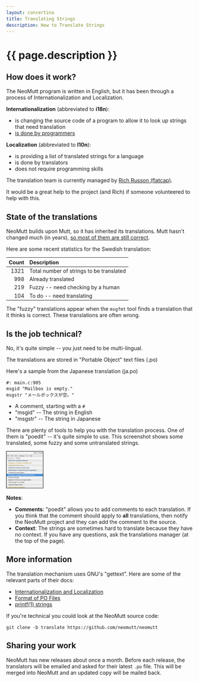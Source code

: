 ```yaml
---
layout: concertina
title: Translating Strings
description: How to Translate Strings
---
```


# {{ page.description }}

## How does it work?

The NeoMutt program is written in English, but it has been through a process of
Internationalization and Localization.

**Internationalization** (abbreviated to **i18n**):

- is changing the source code of a program to allow it to look up strings that
  need translation
- [is done by programmers](/dev/translate-code)

**Localization** (abbreviated to **l10n**):

- is providing a list of translated strings for a language
- is done by translators
- does not require programming skills

The translation team is currently managed by
[Rich Russon (flatcap)](mailto:rich@flatcap.org).

It would be a great help to the project (and Rich) if someone volunteered to
help with this.

## State of the translations

NeoMutt builds upon Mutt, so it has inherited its translations. Mutt hasn't
changed much (in years), [so most of them are still correct](/translate.html).

Here are some recent statistics for the Swedish translation:

| Count  | Description                              |
| -----: | :--------------------------------------- |
|   1321 | Total number of strings to be translated |
|    998 | Already translated                       |
|    219 | Fuzzy -- need checking by a human        |
|    104 | To do -- need translating                |

The "fuzzy" translations appear when the `msgfmt` tool finds a translation that
it thinks is correct. These translations are often wrong.

## Is the job technical?

No, it's quite simple -- you just need to be multi-lingual.

The translations are stored in "Portable Object" text files (.po)

Here's a sample from the Japanese translation (ja.po)

```
#: main.c:905
msgid "Mailbox is empty."
msgstr "メールボックスが空。"
```

- A comment, starting with a `#`
- "msgid" -- The string in English
- "msgstr" -- The string in Japanese

There are plenty of tools to help you with the translation process. One of
them is "poedit" -- it's quite simple to use. This screenshot shows some
translated, some fuzzy and some untranslated strings.

[![poedit](/images/poedit-thumb.png)](/images/poedit.png)

**Notes**:

- **Comments**: "poedit" allows you to add comments to each translation. If you
  think that the comment should apply to **all** translations, then notify the
  NeoMutt project and they can add the comment to the source.
- **Context**: The strings are sometimes hard to translate because they have no
  context. If you have any questions, ask the translations manager (at the top
  of the page).

## More information

The translation mechanism uses GNU's "gettext". Here are some of the relevant
parts of their docs:

- [Internationalization and Localization](https://www.gnu.org/software/gettext/manual/gettext.html#Concepts)
- [Format of PO Files](https://www.gnu.org/software/gettext/manual/gettext.html#PO-Files)
- [printf(1) strings](https://www.gnu.org/software/gettext/manual/gettext.html#c_002dformat-Flag)

If you're technical you could look at the NeoMutt source code:

```
git clone -b translate https://github.com/neomutt/neomutt
```

## Sharing your work

NeoMutt has new releases about once a month. Before each release, the
translators will be emailed and asked for their latest `.po` file. This will
be merged into NeoMutt and an updated copy will be mailed back.

